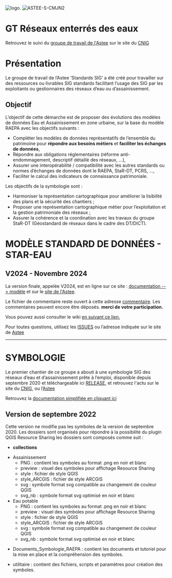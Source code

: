 ![logo](https://github.com/cnigfr/StaR-Eau/blob/main/Documentation/image_documentation/logo/logo.png "logo").
![ASTEE-S-CMJN2](https://github.com/user-attachments/assets/ee56b0dd-1af1-42a7-a11b-052e73ebfe85)


# GT Réseaux enterrés des eaux

Retrouvez le suivi du [groupe de travail de l'Astee](https://www.astee.org/?s=star+eau) sur le site du [CNIG](http://cnig.gouv.fr/gt-reseaux-enterres-des-eaux-a23994.html)

# Présentation

Le groupe de travail de l’Astee ‘Standards SIG’ a été créé pour travailler sur des ressources ou livrables SIG standards facilitant l’usage des SIG par les exploitants ou gestionnaires des réseaux d’eau ou d’assainissement.

## Objectif

L’objectif de cette démarche est de proposer des évolutions des modèles de données Eau et Assainissement en zone urbaine, sur la base du modèle RAEPA avec les objectifs suivants :

- Compléter les modèles de données représentatifs de l’ensemble du patrimoine pour **répondre aux besoins métiers** et **faciliter les échanges de données**,
- Répondre aux obligations réglementaires (réforme anti-endommagement, descriptif détaillé des réseaux, …),
- Assurer une interopérabilité / compatibilité avec les autres standards ou normes d’échanges de données dont le RAEPA, StaR-DT, PCRS, …,
- Faciliter le calcul des indicateurs de connaissance patrimoniale.

Les objectifs de la symbologie sont :

-  Harmoniser la représentation cartographique pour améliorer la lisibilité des plans et la sécurité des chantiers ;
-  Proposer une représentation cartographique métier pour l’exploitation et la gestion patrimoniale des réseaux ;
-  Assurer la cohérence et la coordination avec les travaux du groupe StaR-DT (Géostandard de réseaux dans le cadre des DT/DICT).

# MODÈLE STANDARD DE DONNÉES - STAR-EAU

## V2024 - Novembre 2024
La version finale, appelée V2024, est en ligne sur ce site : [documentation --> modèle](Documentation/Modéle) et sur le [site de l'Astee](https://www.astee.org/publications/geostandard-de-reseaux-star-eau/).

Le fichier de commentaire reste ouvert à cette adresse [commentaire](https://cryptpad.fr/sheet/#/2/sheet/edit/ew31VKDhicOB2gzORdItaF6W/embed/). Les commentaires peuvent encore être déposés. **merci de votre participation.**

Vous pouvez aussi consulter le wiki [en suivant ce lien.](https://github.com/cnigfr/StaR-Eau/wiki)

Pour toutes questions, utilisez les [ISSUES](https://github.com/cnigfr/StaR-Eau/issues) ou l’adresse indiquée sur le site de [Astee](https://www.astee.org/contactez-nous/)

---

# SYMBOLOGIE

Le premier chantier de ce groupe a abouti à une symbologie SIG des réseaux d’eau et d’assainissement prête à l’emploi, disponible depuis septembre 2020 et téléchargeable ici [RELEASE](https://github.com/cnigfr/StaR-Eau/releases/), et retrouvez l'actu sur le site du [CNIG](http://cnig.gouv.fr/gt-reseaux-enterres-des-eaux-a23994.html), ou l’[Astee](https://www.astee.org/publications/symbologies-des-reseaux-deau-et-dassainissement-applicables-aux-systemes-dinformation-geographique-sig/)

Retrouvez la [documentation simplifiée en cliquant ici](https://github.com/cnigfr/StaR-Eau/wiki/accueil-symbologie)

## Version de septembre 2022

Cette version ne modifie pas les symboles de la version de septembre 2020.
Les dossiers sont organisés pour répondre à la possibilité du plugin QGIS Resource Sharing
les dossiers sont composés comme suit :

- **collections**

* Assainissement
  - PNG : contient les symboles au format .png en noir et blanc
  - preview : visuel des symboles pour affichage Resource Sharing
  - style : fichier de style QGIS
  - style_ARCGIS : fichier de style ARCGIS
  - svg : symbole format svg compatible au changement de couleur QGIS
  - svg_nb : symbole format svg optimisé en noir et blanc
* Eau potable
  - PNG : contient les symboles au format .png en noir et blanc
  - preview : visuel des symboles pour affichage Resource Sharing
  - style : fichier de style QGIS
  - style_ARCGIS : fichier de style ARCGIS
  - svg : symbole format svg compatible au changement de couleur QGIS
  - svg_nb : symbole format svg optimisé en noir et blanc

- Documents_Symbologie_RAEPA : contient les documents et tutoriel pour la mise en place et la compréhension des symboles.

* utilitaire : contient des fichiers, scripts et paramètres pour création des symboles.
